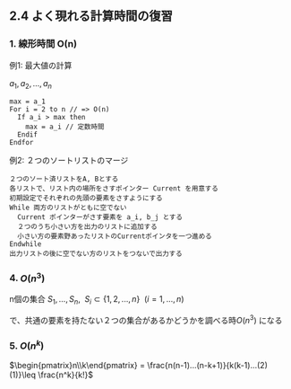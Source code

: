## 2.4 よく現れる計算時間の復習

### 1. 線形時間 O(n)

例1: 最大値の計算

$a_1, a_2, ..., a_n$

    max = a_1
    For i = 2 to n // => O(n)
      If a_i > max then
        max = a_i // 定数時間
      Endif
    Endfor

例2: ２つのソートリストのマージ

    ２つのソート済リストをA, Bとする
    各リストで、リスト内の場所をさすポインター Current を用意する
    初期設定でそれぞれの先頭の要素をさすようにする
    While 両方のリストがともに空でない
      Current ポインターがさす要素を a_i, b_j とする
      ２つのうち小さい方を出力のリストに追加する
      小さい方の要素野あったリストのCurrentポインタを一つ進める
    Endwhile
    出力リストの後に空でない方のリストをつないで出力する

### 4. $O(n^3)$

n個の集合 $S_1, ..., S_n,~~ S_i \subset \{1,2,...,n\}~~(i=1,...,n)$

で、共通の要素を持たない２つの集合があるかどうかを調べる時$O(n^3)$ になる

### 5. $O(n^k)$

$\begin{pmatrix}n\\k\end{pmatrix} = \frac{n(n-1)...(n-k+1)}{k(k-1)...(2)(1)}\leq \frac{n^k}{k!}$
